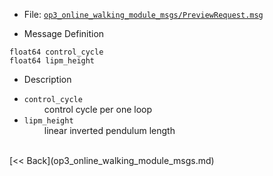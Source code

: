 - File: [`op3_online_walking_module_msgs/PreviewRequest.msg`]

- Message Definition
 ```
 float64 control_cycle
 float64 lipm_height
 ```

- Description

* `control_cycle`   
&emsp;&emsp; control cycle per one loop      
* `lipm_height`    
&emsp;&emsp; linear inverted pendulum length   

<br>
[&lt;&lt; Back](op3_online_walking_module_msgs.md)

[`op3_online_walking_module_msgs/PreviewRequest.msg`]:(https://github.com/ROBOTIS-GIT/ROBOTIS-OP3-msgs/blob/develop/op3_online_walking_module_msgs/msg/PreviewRequest.msg)
